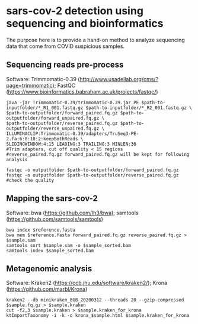 # sars-cov-2 detection using sequencing and bioinformatics

The purpose here is to provide a hand-on method to analyze sequencing data that come from COVID suspicious samples.

## Sequencing reads pre-process

Software: Trimmomatic-0.39 (http://www.usadellab.org/cms/?page=trimmomatic); FastQC (https://www.bioinformatics.babraham.ac.uk/projects/fastqc/)

```
java -jar Trimmomatic-0.39/trimmomatic-0.39.jar PE $path-to-inputfolder/*_R1_001.fastq.gz $path-to-inputfolder/*_R2_001.fastq.gz \ 
$path-to-outputfolder/forward_paired.fq.gz $path-to-outputfolder/forward_unpaired.fq.gz \
$path-to-outputfolder/reverse_paired.fq.gz $path-to-outputfolder/reverse_unpaired.fq.gz \
ILLUMINACLIP:Trimmomatic-0.39/adapters/TruSeq3-PE-2.fa:6:8:10:2:keepBothReads \
SLIDINGWINDOW:4:15 LEADING:3 TRAILING:3 MINLEN:36
#Trim adapters, cut off quality < 15 regions
#reverse_paired.fq.gz forward_paired.fq.gz will be kept for following analysis

fastqc -o outputfolder $path-to-outputfolder/forward_paired.fq.gz
fastqc -o outputfolder $path-to-outputfolder/reverse_paired.fq.gz
#check the quality

```

## Mapping the sars-cov-2

Software: bwa (https://github.com/lh3/bwa); samtools (https://github.com/samtools/samtools)

```
bwa index $reference.fasta
bwa mem $reference.fasta forward_paired.fq.gz reverse_paired.fq.gz > $sample.sam
samtools sort $sample.sam -o $sample_sorted.bam
samtools index $sample_sorted.bam

```

## Metagenomic analysis

Software: Kraken2 (https://ccb.jhu.edu/software/kraken2/); Krona (https://github.com/marbl/Krona)

```
kraken2 --db minikraken_8GB_20200312 --threads 20 --gzip-compressed $sample.fq.gz > $sample.kraken
cut -f2,3 $sample.kraken > $sample.kraken_for_krona
ktImportTaxonomy -i -k -o krona_$sample.html $sample.kraken_for_krona

```
